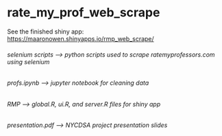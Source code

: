 # rate_my_prof_web_scrape

See the finished shiny app: https://maaronowen.shinyapps.io/rmp_web_scrape/

###### selenium scripts --> python scripts used to scrape ratemyprofessors.com using selenium

###### profs.ipynb --> jupyter notebook for cleaning data

###### RMP --> global.R, ui.R, and server.R files for shiny app

###### presentation.pdf --> NYCDSA project presentation slides
